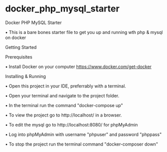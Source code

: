 # docker_php_mysql_starter

Docker PHP MySQL Starter

• This is a bare bones starter file to get you up and running wth php & mysql on docker

Getting Started

Prerequisites

• Install Docker on your computer
    https://www.docker.com/get-docker

Installing & Running

• Open this project in your IDE, preferrably with a terminal.

• Open your terminal and navigate to the project folder.

• In the terminal run the command "docker-compose up"

• To view the project go to http://localhost/ in a browser.

• To edit the mysql go to http://localhost:8080/ for phpMyAdmin

• Log into phpMyAdmin with username "phpuser" and password "phppass"

• To stop the project run the terminal command "docker-composer down"




